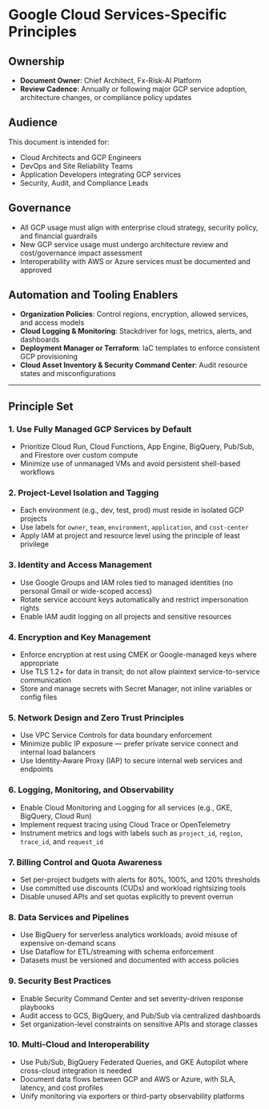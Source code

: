 # Google Cloud Services-Specific Principles

## Ownership

- **Document Owner**: Chief Architect, Fx-Risk-AI Platform  
- **Review Cadence**: Annually or following major GCP service adoption, architecture changes, or compliance policy updates

## Audience

This document is intended for:

- Cloud Architects and GCP Engineers  
- DevOps and Site Reliability Teams  
- Application Developers integrating GCP services  
- Security, Audit, and Compliance Leads

## Governance

- All GCP usage must align with enterprise cloud strategy, security policy, and financial guardrails  
- New GCP service usage must undergo architecture review and cost/governance impact assessment  
- Interoperability with AWS or Azure services must be documented and approved

## Automation and Tooling Enablers

- **Organization Policies**: Control regions, encryption, allowed services, and access models  
- **Cloud Logging & Monitoring**: Stackdriver for logs, metrics, alerts, and dashboards  
- **Deployment Manager or Terraform**: IaC templates to enforce consistent GCP provisioning  
- **Cloud Asset Inventory & Security Command Center**: Audit resource states and misconfigurations

---

## Principle Set

### 1. Use Fully Managed GCP Services by Default

- Prioritize Cloud Run, Cloud Functions, App Engine, BigQuery, Pub/Sub, and Firestore over custom compute  
- Minimize use of unmanaged VMs and avoid persistent shell-based workflows

### 2. Project-Level Isolation and Tagging

- Each environment (e.g., dev, test, prod) must reside in isolated GCP projects  
- Use labels for `owner`, `team`, `environment`, `application`, and `cost-center`  
- Apply IAM at project and resource level using the principle of least privilege

### 3. Identity and Access Management

- Use Google Groups and IAM roles tied to managed identities (no personal Gmail or wide-scoped access)  
- Rotate service account keys automatically and restrict impersonation rights  
- Enable IAM audit logging on all projects and sensitive resources

### 4. Encryption and Key Management

- Enforce encryption at rest using CMEK or Google-managed keys where appropriate  
- Use TLS 1.2+ for data in transit; do not allow plaintext service-to-service communication  
- Store and manage secrets with Secret Manager, not inline variables or config files

### 5. Network Design and Zero Trust Principles

- Use VPC Service Controls for data boundary enforcement  
- Minimize public IP exposure — prefer private service connect and internal load balancers  
- Use Identity-Aware Proxy (IAP) to secure internal web services and endpoints

### 6. Logging, Monitoring, and Observability

- Enable Cloud Monitoring and Logging for all services (e.g., GKE, BigQuery, Cloud Run)  
- Implement request tracing using Cloud Trace or OpenTelemetry  
- Instrument metrics and logs with labels such as `project_id`, `region`, `trace_id`, and `request_id`

### 7. Billing Control and Quota Awareness

- Set per-project budgets with alerts for 80%, 100%, and 120% thresholds  
- Use committed use discounts (CUDs) and workload rightsizing tools  
- Disable unused APIs and set quotas explicitly to prevent overrun

### 8. Data Services and Pipelines

- Use BigQuery for serverless analytics workloads; avoid misuse of expensive on-demand scans  
- Use Dataflow for ETL/streaming with schema enforcement  
- Datasets must be versioned and documented with access policies

### 9. Security Best Practices

- Enable Security Command Center and set severity-driven response playbooks  
- Audit access to GCS, BigQuery, and Pub/Sub via centralized dashboards  
- Set organization-level constraints on sensitive APIs and storage classes

### 10. Multi-Cloud and Interoperability

- Use Pub/Sub, BigQuery Federated Queries, and GKE Autopilot where cross-cloud integration is needed  
- Document data flows between GCP and AWS or Azure, with SLA, latency, and cost profiles  
- Unify monitoring via exporters or third-party observability platforms
